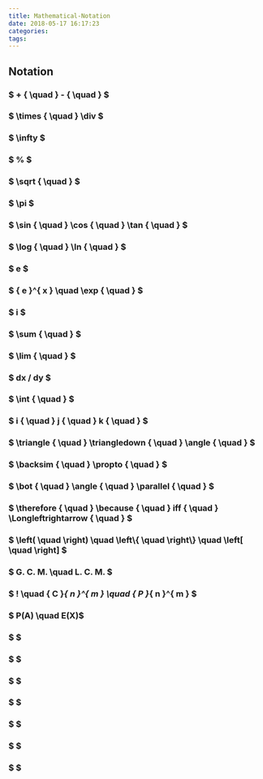 ```yaml
---
title: Mathematical-Notation
date: 2018-05-17 16:17:23
categories:
tags:
---
```


## Notation

<!-- more -->

### $ + { \quad } - { \quad } $

### $ \times { \quad } \div $

### $ \infty $

### $ \% $

### $ \sqrt { \quad  } $

### $ \pi $

### $ \sin { \quad  } \cos { \quad  } \tan { \quad  } $

### $ \log { \quad } \ln { \quad }  $

### $ e $

### $ { e }^{ x } \quad  \exp { \quad } $

### $ i $

### $ \sum { \quad }  $ 

### $ \lim { \quad } $

### $ dx / dy $

### $ \int { \quad }  $

### $ i { \quad } j { \quad } k { \quad } $

### $ \triangle { \quad } \triangledown { \quad } \angle { \quad } $

### $ \backsim { \quad } \propto { \quad } $

### $ \bot { \quad } \angle { \quad } \parallel { \quad } $

### $ \therefore  { \quad }  \because  { \quad }  iff { \quad } \Longleftrightarrow { \quad } $

### $ \left( \quad  \right) \quad \\left\\{ \quad  \\right\\} \quad \left[ \quad  \right] $

### $ G. C. M. \quad L. C. M. $

### $ ! \quad { C }_{ n }^{ m } \quad { P }_{ n }^{ m } $

### $ P(A) \quad E(X)$

### $ $

### $ $

### $ $

### $ $

### $ $

### $ $

### $ $


